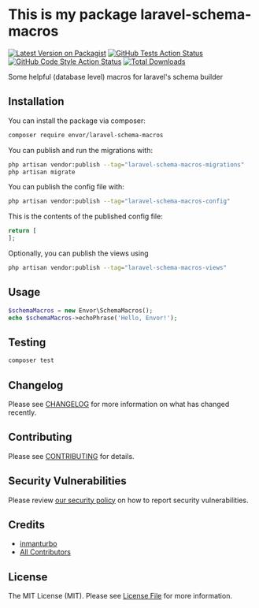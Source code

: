 # This is my package laravel-schema-macros

[![Latest Version on Packagist](https://img.shields.io/packagist/v/envor/laravel-schema-macros.svg?style=flat-square)](https://packagist.org/packages/envor/laravel-schema-macros)
[![GitHub Tests Action Status](https://img.shields.io/github/actions/workflow/status/envor/laravel-schema-macros/run-tests.yml?branch=main&label=tests&style=flat-square)](https://github.com/envor/laravel-schema-macros/actions?query=workflow%3Arun-tests+branch%3Amain)
[![GitHub Code Style Action Status](https://img.shields.io/github/actions/workflow/status/envor/laravel-schema-macros/fix-php-code-style-issues.yml?branch=main&label=code%20style&style=flat-square)](https://github.com/envor/laravel-schema-macros/actions?query=workflow%3A"Fix+PHP+code+style+issues"+branch%3Amain)
[![Total Downloads](https://img.shields.io/packagist/dt/envor/laravel-schema-macros.svg?style=flat-square)](https://packagist.org/packages/envor/laravel-schema-macros)

Some helpful (database level) macros for laravel's schema builder

## Installation

You can install the package via composer:

```bash
composer require envor/laravel-schema-macros
```

You can publish and run the migrations with:

```bash
php artisan vendor:publish --tag="laravel-schema-macros-migrations"
php artisan migrate
```

You can publish the config file with:

```bash
php artisan vendor:publish --tag="laravel-schema-macros-config"
```

This is the contents of the published config file:

```php
return [
];
```

Optionally, you can publish the views using

```bash
php artisan vendor:publish --tag="laravel-schema-macros-views"
```

## Usage

```php
$schemaMacros = new Envor\SchemaMacros();
echo $schemaMacros->echoPhrase('Hello, Envor!');
```

## Testing

```bash
composer test
```

## Changelog

Please see [CHANGELOG](CHANGELOG.md) for more information on what has changed recently.

## Contributing

Please see [CONTRIBUTING](CONTRIBUTING.md) for details.

## Security Vulnerabilities

Please review [our security policy](../../security/policy) on how to report security vulnerabilities.

## Credits

- [inmanturbo](https://github.com/envor)
- [All Contributors](../../contributors)

## License

The MIT License (MIT). Please see [License File](LICENSE.md) for more information.
